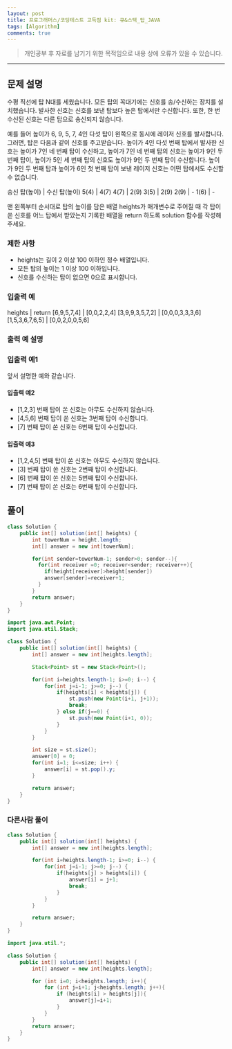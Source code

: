 ```yaml
---
layout: post
title: 프로그래머스/코딩테스트 고득점 kit: 큐&스택_탑_JAVA
tags: [Algorithm]
comments: true
---
```


> 개인공부 후 자료를 남기기 위한 목적임으로 내용 상에 오류가 있을 수 있습니다.      


<hr>

## 문제 설명

수평 직선에 탑 N대를 세웠습니다. 모든 탑의 꼭대기에는 신호를 송/수신하는 장치를 설치했습니다. 발사한 신호는 신호를 보낸 탑보다 높은 탑에서만 수신합니다. 또한, 한 번 수신된 신호는 다른 탑으로 송신되지 않습니다.

예를 들어 높이가 6, 9, 5, 7, 4인 다섯 탑이 왼쪽으로 동시에 레이저 신호를 발사합니다. 그러면, 탑은 다음과 같이 신호를 주고받습니다. 높이가 4인 다섯 번째 탑에서 발사한 신호는 높이가 7인 네 번째 탑이 수신하고, 높이가 7인 네 번째 탑의 신호는 높이가 9인 두 번째 탑이, 높이가 5인 세 번째 탑의 신호도 높이가 9인 두 번째 탑이 수신합니다. 높이가 9인 두 번째 탑과 높이가 6인 첫 번째 탑이 보낸 레이저 신호는 어떤 탑에서도 수신할 수 없습니다.

송신 탑(높이) | 수신 탑(높이)
5(4) |	4(7)
4(7) |	2(9)
3(5) |	2(9)
2(9) |	-
1(6) |	-

맨 왼쪽부터 순서대로 탑의 높이를 담은 배열 heights가 매개변수로 주어질 때 각 탑이 쏜 신호를 어느 탑에서 받았는지 기록한 배열을 return 하도록 solution 함수를 작성해주세요.


### 제한 사항

- heights는 길이 2 이상 100 이하인 정수 배열입니다.
- 모든 탑의 높이는 1 이상 100 이하입니다.
- 신호를 수신하는 탑이 없으면 0으로 표시합니다.


### 입출력 예

heights |	return
[6,9,5,7,4]	| [0,0,2,2,4]
[3,9,9,3,5,7,2] |	[0,0,0,3,3,3,6]
[1,5,3,6,7,6,5]	| [0,0,2,0,0,5,6]

### 출력 예 설명

### 입출력 예1

앞서 설명한 예와 같습니다.

#### 입출력 예2

- [1,2,3] 번째 탑이 쏜 신호는 아무도 수신하지 않습니다.
- [4,5,6] 번째 탑이 쏜 신호는 3번째 탑이 수신합니다.
- [7] 번째 탑이 쏜 신호는 6번째 탑이 수신합니다.

#### 입출력 예3

- [1,2,4,5] 번째 탑이 쏜 신호는 아무도 수신하지 않습니다.
- [3] 번째 탑이 쏜 신호는 2번째 탑이 수신합니다.
- [6] 번째 탑이 쏜 신호는 5번째 탑이 수신합니다.
- [7] 번째 탑이 쏜 신호는 6번째 탑이 수신합니다.


## 풀이

```java
class Solution {
    public int[] solution(int[] heights) {
        int towerNum = height.length;
        int[] answer = new int[towerNum];

        for(int sender=towerNum-1; sender>0; sender--){
          for(int receiver =0; receiver<sender; receiver++){
            if(height[receiver]>height[sender])
            answer[sender]=receiver+1;
          }
        }
        return answer;
    }
}
```

```java
import java.awt.Point;
import java.util.Stack;

class Solution {
    public int[] solution(int[] heights) {
        int[] answer = new int[heights.length];

        Stack<Point> st = new Stack<Point>();

        for(int i=heights.length-1; i>=0; i--) {
            for(int j=i-1; j>=0; j--) {
                if(heights[i] < heights[j]) {
                    st.push(new Point(i+1, j+1));
                    break;
                } else if(j==0) {
                    st.push(new Point(i+1, 0));
                }
            }
        }

        int size = st.size();
        answer[0] = 0;
        for(int i=1; i<=size; i++) {
            answer[i] = st.pop().y;
        }

        return answer;
    }
}
```


### 다른사람 풀이

```java
class Solution {
    public int[] solution(int[] heights) {
        int[] answer = new int[heights.length];

        for(int i=heights.length-1; i>=0; i--) {
            for(int j=i-1; j>=0; j--) {
                if(heights[j] > heights[i]) {
                    answer[i] = j+1;
                    break;
                }
            }
        }

        return answer;
    }
}
```

```java
import java.util.*;

class Solution {
    public int[] solution(int[] heights) {
        int[] answer = new int[heights.length];

        for (int i=0; i<heights.length; i++){
            for (int j=i+1; j<heights.length; j++){
                if (heights[i] > heights[j]){
                    answer[j]=i+1;
                }
            }
        }
        return answer;
    }
}
```
